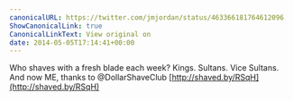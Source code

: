 ```yaml
---
canonicalURL: https://twitter.com/jmjordan/status/463366181764612096
ShowCanonicalLink: true
CanonicalLinkText: View original on
date: 2014-05-05T17:14:41+00:00
---
```

Who shaves with a fresh blade each week? Kings. Sultans. Vice Sultans. And now ME, thanks to @DollarShaveClub [http://shaved.by/RSqH](http://shaved.by/RSqH)